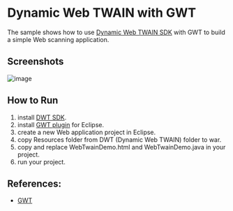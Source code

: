 Dynamic Web TWAIN with GWT
===========================

The sample shows how to use [Dynamic Web TWAIN SDK][1] with GWT to build a simple Web scanning application.

Screenshots
-----------
![image](http://www.codepool.biz/wp-content/uploads/2015/03/gwt_dwt.png)

How to Run
-----------
1. install [DWT SDK][2].
1. install [GWT plugin][3] for Eclipse.
2. create a new Web application project in Eclipse.
3. copy Resources folder from DWT (Dynamic Web TWAIN) folder to war.
4. copy and replace WebTwainDemo.html and WebTwainDemo.java in your project.
5. run your project.

References:
-----------
* [GWT][4]

[1]:http://www.dynamsoft.com/Products/WebTWAIN_Overview.aspx
[2]:https://www.dynamsoft.com/Secure/Register_ClientInfo.aspx?productName=WebTWAIN&from=FromDownload
[3]:https://developers.google.com/eclipse/docs/download
[4]:http://www.gwtproject.org/doc/latest/DevGuide.html


